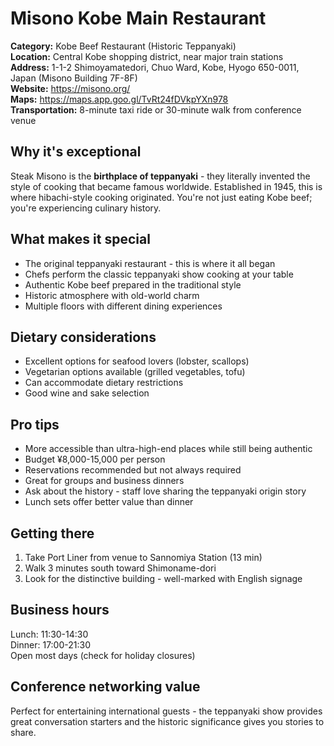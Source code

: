 # Misono Kobe Main Restaurant

**Category:** Kobe Beef Restaurant (Historic Teppanyaki)  
**Location:** Central Kobe shopping district, near major train stations  
**Address:** 1-1-2 Shimoyamatedori, Chuo Ward, Kobe, Hyogo 650-0011, Japan (Misono Building 7F-8F)  
**Website:** https://misono.org/  
**Maps:** https://maps.app.goo.gl/TvRt24fDVkpYXn978  
**Transportation:** 8-minute taxi ride or 30-minute walk from conference venue  

## Why it's exceptional

Steak Misono is the **birthplace of teppanyaki** - they literally invented the style of cooking that became famous worldwide. Established in 1945, this is where hibachi-style cooking originated. You're not just eating Kobe beef; you're experiencing culinary history.

## What makes it special

- The original teppanyaki restaurant - this is where it all began
- Chefs perform the classic teppanyaki show cooking at your table
- Authentic Kobe beef prepared in the traditional style
- Historic atmosphere with old-world charm
- Multiple floors with different dining experiences

## Dietary considerations

- Excellent options for seafood lovers (lobster, scallops)
- Vegetarian options available (grilled vegetables, tofu)
- Can accommodate dietary restrictions
- Good wine and sake selection

## Pro tips

- More accessible than ultra-high-end places while still being authentic
- Budget ¥8,000-15,000 per person
- Reservations recommended but not always required
- Great for groups and business dinners
- Ask about the history - staff love sharing the teppanyaki origin story
- Lunch sets offer better value than dinner

## Getting there

1. Take Port Liner from venue to Sannomiya Station (13 min)
2. Walk 3 minutes south toward Shimoname-dori
3. Look for the distinctive building - well-marked with English signage

## Business hours

Lunch: 11:30-14:30  
Dinner: 17:00-21:30  
Open most days (check for holiday closures)

## Conference networking value

Perfect for entertaining international guests - the teppanyaki show provides great conversation starters and the historic significance gives you stories to share.
